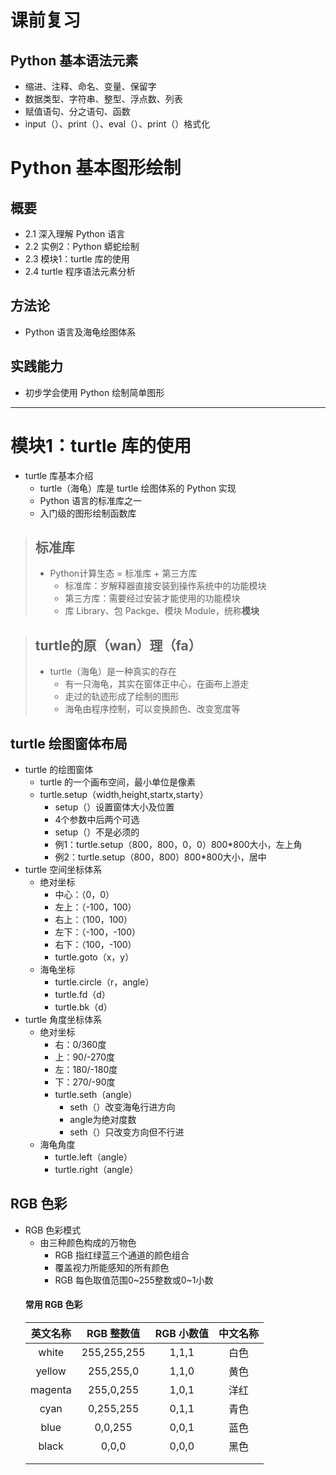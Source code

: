 # 课前复习
## Python 基本语法元素
* 缩进、注释、命名、变量、保留字
* 数据类型、字符串、整型、浮点数、列表
* 赋值语句、分之语句、函数
* input（）、print（）、eval（）、print（）格式化

# Python 基本图形绘制
## 概要
* 2.1 深入理解 Python 语言
* 2.2 实例2：Python 蟒蛇绘制
* 2.3 模块1：turtle 库的使用
* 2.4 turtle 程序语法元素分析
## 方法论
* Python 语言及海龟绘图体系
## 实践能力
* 初步学会使用 Python 绘制简单图形


---

# 模块1：turtle 库的使用
* turtle 库基本介绍
  * turtle（海龟）库是 turtle 绘图体系的 Python 实现
  * Python 语言的标准库之一
  * 入门级的图形绘制函数库
  
> ## 标准库
> * Python计算生态 = 标准库 + 第三方库
>   * 标准库：岁解释器直接安装到操作系统中的功能模块
>   * 第三方库：需要经过安装才能使用的功能模块
>   * 库 Library、包 Packge、模块 Module，统称**模块**

> ## turtle的原（wan）理（fa）
> * turtle（海龟）是一种真实的存在
>   * 有一只海龟，其实在窗体正中心，在画布上游走
>   * 走过的轨迹形成了绘制的图形
>   * 海龟由程序控制，可以变换颜色、改变宽度等

## turtle 绘图窗体布局
* turtle 的绘图窗体
  * turtle 的一个画布空间，最小单位是像素
  * turtle.setup（width,height,startx,starty）
    * setup（）设置窗体大小及位置
    * 4个参数中后两个可选
    * setup（）不是必须的
    * 例1：turtle.setup（800，800，0，0）800*800大小，左上角
    * 例2：turtle.setup（800，800）800*800大小，居中
* turtle 空间坐标体系
  * 绝对坐标 
    * 中心：（0，0）
    * 左上：（-100，100）
    * 右上：（100，100）
    * 左下：（-100，-100）
    * 右下：（100，-100）
    * turtle.goto（x，y）
  * 海龟坐标
    * turtle.circle（r，angle）
    * turtle.fd（d）
    * turtle.bk（d）
* turtle 角度坐标体系
  * 绝对坐标
    * 右：0/360度
    * 上：90/-270度
    * 左：180/-180度
    * 下：270/-90度
    * turtle.seth（angle）
      * seth（）改变海龟行进方向
      * angle为绝对度数
      * seth（）只改变方向但不行进
  * 海龟角度
    * turtle.left（angle）
    * turtle.right（angle）
## RGB 色彩
* RGB 色彩模式
  * 由三种颜色构成的万物色
    * RGB 指红绿蓝三个通道的颜色组合
    * 覆盖视力所能感知的所有颜色
    * RGB 每色取值范围0~255整数或0~1小数
  #### 常用 RGB 色彩
  |英文名称|RGB 整数值|RGB 小数值|中文名称|
  |:---:|:---:|:---:|:---:|
  |white|255,255,255|1,1,1|白色|
  |yellow|255,255,0|1,1,0|黄色|
  |magenta|255,0,255|1,0,1|洋红|
  |cyan|0,255,255|0,1,1|青色|
  |blue|0,0,255|0,0,1|蓝色|
  |black|0,0,0|0,0,0|黑色|
  |||||
  |||||
    
    
